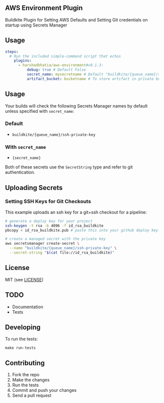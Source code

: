 ## AWS Environment Plugin

Buildkite Plugin for Setting AWS Defaults and Setting Git credentials on startup using Secrets Manager


## Usage

```yml
steps:
  # Run the included simple-command script that echos
    plugins:
      - harshadbhatia/aws-environment#v0.1.3:
          debug: true # Default False
          secret_name: mysecretname # Default "buildkite/{queue_name}/ssh-private-key"
          artifact_bucket: bucketname # To store artifact in private bucket
```


## Usage

Your builds will check the following Secrets Manager names by default unless specified with `secret_name`:
### Default
* `buildkite/{queue_name}/ssh-private-key`

### With `secret_name`
* `{secret_name}`

Both of these secrets use the `SecretString` type and refer to git authentication.

## Uploading Secrets

### Setting SSH Keys for Git Checkouts

This example uploads an ssh key for a git+ssh checkout for a pipeline:

```bash
# generate a deploy key for your project
ssh-keygen -t rsa -b 4096 -f id_rsa_buildkite
pbcopy < id_rsa_buildkite.pub # paste this into your github deploy key

# create a managed secret with the private key
aws secretsmanager create-secret \
  --name "buildkite/{queue_name}/ssh-private-key" \
  --secret-string "$(cat file://id_rsa_buildkite)"
```

## License

MIT (see [LICENSE](LICENSE))


## TODO

- Documentation
- Tests

## Developing

To run the tests:

```shell
make run-tests
```

## Contributing

1. Fork the repo
2. Make the changes
3. Run the tests
4. Commit and push your changes
5. Send a pull request